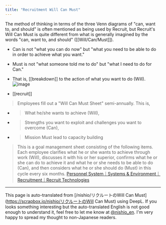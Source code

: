 ```yaml
---
title: "Recruitment Will Can Must"
---
```


The method of thinking in terms of the three Venn diagrams of "can, want to, and should" is often mentioned as being used by Recruit, but Recruit's Will Can Must is quite different from what is generally imagined by the words "can, want to, and should" ([[Will/Can/Must]]).
- Can is not "what you can do now" but "what you need to be able to do in order to achieve what you want."
- Must is not "what someone told me to do" but "what I need to do for Can."
- That is, [[breakdown]] to the action of what you want to do (Will).
![image](https://gyazo.com/e716f76538ab8e6888cc282164ccb684/thumb/1000)

- [[recruit]]
> Employees fill out a "Will Can Must Sheet" semi-annually. This is,
- > What he/she wants to achieve (Will),
- >  Strengths you want to exploit and challenges you want to overcome (Can),
- >  Mission Must lead to capacity building
>  This is a goal management sheet consisting of the following items. Each employee clarifies what he or she wants to achieve through work (Will), discusses it with his or her superior, confirms what he or she can do to achieve it and what he or she needs to be able to do (Can), and then considers what he or she should do (Must) in this cycle every six months.
[Personnel System｜Systems & Environment｜Recruitment｜Recruit Technologies](https://recruit-tech.co.jp/recruitment/personnel_system.html)

---
This page is auto-translated from [/nishio/リクルートのWill Can Must](https://scrapbox.io/nishio/リクルートのWill Can Must) using DeepL. If you looks something interesting but the auto-translated English is not good enough to understand it, feel free to let me know at [@nishio_en](https://twitter.com/nishio_en). I'm very happy to spread my thought to non-Japanese readers.